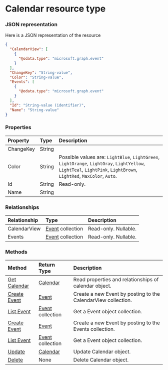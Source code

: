 # Calendar resource type



### JSON representation

Here is a JSON representation of the resource

<!-- {
  "blockType": "resource",
  "optionalProperties": [
    "CalendarView",
    "Events"
  ],
  "@odata.type": "microsoft.graph.calendar"
}-->

```json
{
  "CalendarView": [
    {
      "@odata.type": "microsoft.graph.event"
    }
  ],
  "ChangeKey": "String-value",
  "Color": "String-value",
  "Events": [
    {
      "@odata.type": "microsoft.graph.event"
    }
  ],
  "Id": "String-value (identifier)",
  "Name": "String-value"
}

```
### Properties
| Property	   | Type	|Description|
|:---------------|:--------|:----------|
|ChangeKey|String||
|Color|String| Possible values are: `LightBlue`, `LightGreen`, `LightOrange`, `LightGray`, `LightYellow`, `LightTeal`, `LightPink`, `LightBrown`, `LightRed`, `MaxColor`, `Auto`.|
|Id|String| Read-only.|
|Name|String||

### Relationships
| Relationship | Type	|Description|
|:---------------|:--------|:----------|
|CalendarView|[Event](event.md) collection| Read-only. Nullable.|
|Events|[Event](event.md) collection| Read-only. Nullable.|

### Methods

| Method		   | Return Type	|Description|
|:---------------|:--------|:----------|
|[Get Calendar](../api/calendar_get.md) | [Calendar](calendar.md) |Read properties and relationships of calendar object.|
|[Create Event](../api/calendar_post_calendarview.md) |[Event](event.md)| Create a new Event by posting to the CalendarView collection.|
|[List Event](../api/calendar_list_calendarview.md) |[Event](event.md) collection| Get a Event object collection.|
|[Create Event](../api/calendar_post_events.md) |[Event](event.md)| Create a new Event by posting to the Events collection.|
|[List Event](../api/calendar_list_events.md) |[Event](event.md) collection| Get a Event object collection.|
|[Update](../api/calendar_update.md) | [Calendar](calendar.md)	|Update Calendar object. |
|[Delete](../api/calendar_delete.md) | None |Delete Calendar object. |

<!-- uuid: 8fcb5dbc-d5aa-4681-8e31-b001d5168d79
2015-10-25 14:57:30 UTC -->
<!-- {
  "type": "#page.annotation",
  "description": "Calendar resource",
  "keywords": "",
  "section": "documentation",
  "tocPath": ""
}-->